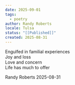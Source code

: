```yaml
---
date: 2025-09-01
tags:
  - poetry
author: Randy Roberts
locale: Tulsa
status: "[[Published]]"
created: 2025-08-31
---
```

Engulfed in familial experiences  
Joy and loss  
Love and concern   
Life has much to offer   
  
Randy Roberts 2025-08-31    
  